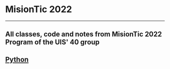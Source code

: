 # MisionTic 2022
---
All classes, code and notes from MisionTic 2022 Program of the UIS' 40 group
---
## [Python](https://github.com/DLesmes/MisionTic2022/blob/main/Python_readme.md)
